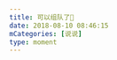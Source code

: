 ```yaml
---
title: 可以组队了🙂
date: 2018-08-10 08:46:15
mCategories: [说说]
type: moment
---
```


<div id="pics-20180810084615"></div>

<script src="/lib/moment/pics.js"></script>
<script>
var data = [
    {"link": "2018-08-10_000002.jpeg", "type": "shuoshuo"}
];
picsRender(data, "pics-20180810084615");
</script>
